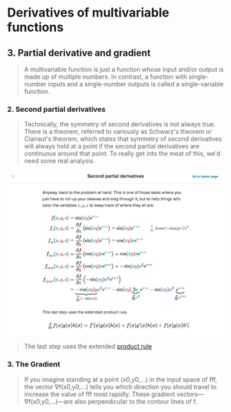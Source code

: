 # Derivatives of multivariable functions
> 


## 3. Partial derivative and gradient
> A multivariable function is just a function whose input and/or output is made up of multiple numbers. In contrast, a function with single-number inputs and a single-number outputs is called a single-variable function.

### 2. Second partial derivatives
> Technically, the symmetry of second derivatives is not always true. There is a theorem, referred to variously as Schwarz's theorem or Clairaut's theorem, which states that symmetry of second derivatives will always hold at a point if the second partial derivatives are *continuous* around that point. To really get into the meat of this, we'd need some real analysis.

![Second partial derivatives](images/second_partial_derivatives.png)
> The last step uses the extended [product rule](https://www.khanacademy.org/math/calculus-home/taking-derivatives-calc#product-rule-calc)


### 3. The Gradient
> If you imagine standing at a point (x0,y0,…) in the input space of fff, the vector ∇f(x0,y0,…) tells you which direction you should travel to increase the value of fff most rapidly.
> These gradient vectors—∇f(x0,y0,…)—are also perpendicular to the contour lines of f.
